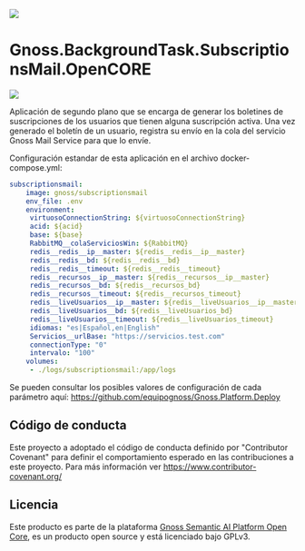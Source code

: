 ![](https://content.gnoss.ws/imagenes/proyectos/personalizacion/7e72bf14-28b9-4beb-82f8-e32a3b49d9d3/cms/logognossazulprincipal.png)

# Gnoss.BackgroundTask.SubscriptionsMail.OpenCORE

![](https://github.com/equipognoss/Gnoss.BackgroundTask.SubscriptionsMail.OpenCORE/workflows/BuildSubscriptionsMail/badge.svg)

Aplicación de segundo plano que se encarga de generar los boletines de suscripciones de los usuarios que tienen alguna suscripción activa. Una vez generado el boletín de un usuario, registra su envío en la cola del servicio Gnoss Mail Service para que lo envíe. 

Configuración estandar de esta aplicación en el archivo docker-compose.yml: 

```yml
subscriptionsmail:
    image: gnoss/subscriptionsmail
    env_file: .env
    environment:
     virtuosoConnectionString: ${virtuosoConnectionString}
     acid: ${acid}
     base: ${base}
     RabbitMQ__colaServiciosWin: ${RabbitMQ}
     redis__redis__ip__master: ${redis__redis__ip__master}
     redis__redis__bd: ${redis__redis__bd}
     redis__redis__timeout: ${redis__redis__timeout}
     redis__recursos__ip__master: ${redis__recursos__ip__master}
     redis__recursos__bd: ${redis__recursos_bd}
     redis__recursos__timeout: ${redis__recursos_timeout}
     redis__liveUsuarios__ip__master: ${redis__liveUsuarios__ip__master}
     redis__liveUsuarios__bd: ${redis__liveUsuarios_bd}
     redis__liveUsuarios__timeout: ${redis__liveUsuarios_timeout}
     idiomas: "es|Español,en|English"
     Servicios__urlBase: "https://servicios.test.com"
     connectionType: "0"
     intervalo: "100"
    volumes:
     - ./logs/subscriptionsmail:/app/logs
```

Se pueden consultar los posibles valores de configuración de cada parámetro aquí: https://github.com/equipognoss/Gnoss.Platform.Deploy


## Código de conducta
Este proyecto a adoptado el código de conducta definido por "Contributor Covenant" para definir el comportamiento esperado en las contribuciones a este proyecto. Para más información ver https://www.contributor-covenant.org/

## Licencia
Este producto es parte de la plataforma [Gnoss Semantic AI Platform Open Core](https://github.com/equipognoss/Gnoss.SemanticAIPlatform.OpenCORE), es un producto open source y está licenciado bajo GPLv3.
